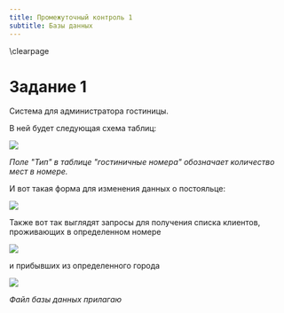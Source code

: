 ```yaml
---
title: Промежуточный контроль 1
subtitle: Базы данных
---
```

\clearpage

# Задание 1

Система для администратора гостиницы.

В ней будет следующая схема таблиц:

![](1.png)

*Поле "Тип" в таблице "гостиничные номера" обозначает количество мест в номере.*

И вот такая форма для изменения данных о постояльце:

![](2.png)

Также вот так выглядят запросы для получения списка клиентов, проживающих в определенном номере

![](3.png)

и прибывших из определенного города

![](4.png)

*Файл базы данных прилагаю*
